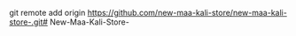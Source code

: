 git remote add origin 
https://github.com/new-maa-kali-store/new-maa-kali-store-.git# New-Maa-Kali-Store-
